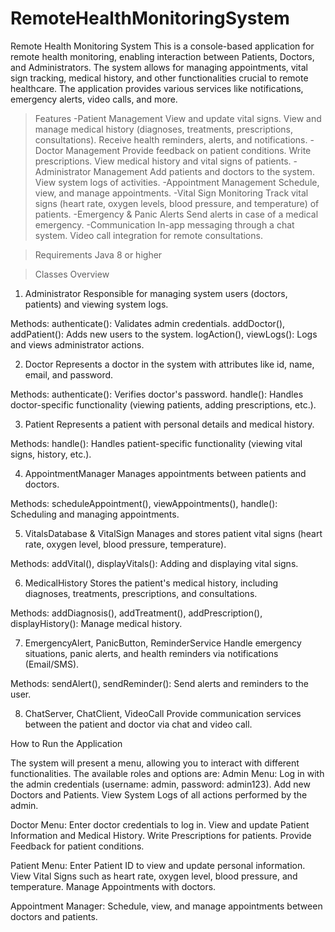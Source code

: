 # RemoteHealthMonitoringSystem
Remote Health Monitoring System
This is a console-based application for remote health monitoring, enabling interaction between Patients, Doctors, and Administrators. The system allows for managing appointments, vital sign tracking, medical history, and other functionalities crucial to remote healthcare. The application provides various services like notifications, emergency alerts, video calls, and more.

>Features
-Patient Management
  View and update vital signs.
  View and manage medical history (diagnoses, treatments, prescriptions, consultations).
  Receive health reminders, alerts, and notifications.
-Doctor Management
   Provide feedback on patient conditions.
   Write prescriptions.
   View medical history and vital signs of patients.
-Administrator Management
   Add patients and doctors to the system.
   View system logs of activities.
-Appointment Management
   Schedule, view, and manage appointments.
-Vital Sign Monitoring
   Track vital signs (heart rate, oxygen levels, blood pressure, and temperature) of patients.
-Emergency & Panic Alerts
   Send alerts in case of a medical emergency.
-Communication
   In-app messaging through a chat system.
   Video call integration for remote consultations.

>Requirements
Java 8 or higher



>Classes Overview
1. Administrator
Responsible for managing system users (doctors, patients) and viewing system logs.

Methods:
authenticate(): Validates admin credentials.
addDoctor(), addPatient(): Adds new users to the system.
logAction(), viewLogs(): Logs and views administrator actions.

2. Doctor
Represents a doctor in the system with attributes like id, name, email, and password.

Methods:
authenticate(): Verifies doctor's password.
handle(): Handles doctor-specific functionality (viewing patients, adding prescriptions, etc.).

3. Patient
Represents a patient with personal details and medical history.

Methods:
handle(): Handles patient-specific functionality (viewing vital signs, history, etc.).

4. AppointmentManager
Manages appointments between patients and doctors.

Methods:
scheduleAppointment(), viewAppointments(), handle(): Scheduling and managing appointments.

5. VitalsDatabase & VitalSign
Manages and stores patient vital signs (heart rate, oxygen level, blood pressure, temperature).

Methods:
addVital(), displayVitals(): Adding and displaying vital signs.

6. MedicalHistory
Stores the patient's medical history, including diagnoses, treatments, prescriptions, and consultations.

Methods:
addDiagnosis(), addTreatment(), addPrescription(), displayHistory(): Manage medical history.

7. EmergencyAlert, PanicButton, ReminderService
Handle emergency situations, panic alerts, and health reminders via notifications (Email/SMS).

Methods:
sendAlert(), sendReminder(): Send alerts and reminders to the user.

8. ChatServer, ChatClient, VideoCall
Provide communication services between the patient and doctor via chat and video call.

How to Run the Application

The system will present a menu, allowing you to interact with different functionalities. The available roles and options are:
Admin Menu:
Log in with the admin credentials (username: admin, password: admin123).
Add new Doctors and Patients.
View System Logs of all actions performed by the admin.

Doctor Menu:
Enter doctor credentials to log in.
View and update Patient Information and Medical History.
Write Prescriptions for patients.
Provide Feedback for patient conditions.

Patient Menu:
Enter Patient ID to view and update personal information.
View Vital Signs such as heart rate, oxygen level, blood pressure, and temperature.
Manage Appointments with doctors.

Appointment Manager:
Schedule, view, and manage appointments between doctors and patients.




